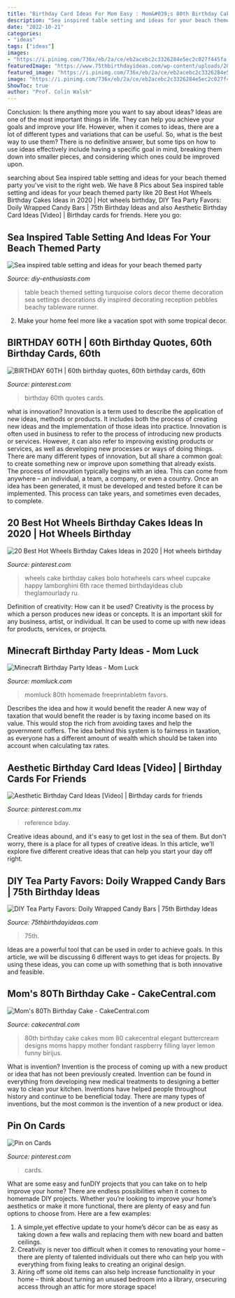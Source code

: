 ```yaml
---
title: "Birthday Card Ideas For Mom Easy : Mom&#039;s 80th Birthday Cake"
description: "Sea inspired table setting and ideas for your beach themed party"
date: "2022-10-21"
categories:
- "ideas"
tags: ["ideas"]
images:
- "https://i.pinimg.com/736x/eb/2a/ce/eb2acebc2c3326284e5ec2c027f445fa.jpg"
featuredImage: "https://www.75thbirthdayideas.com/wp-content/uploads/2014/03/db55303306994d9d7708fa8a496d3149.jpg"
featured_image: "https://i.pinimg.com/736x/eb/2a/ce/eb2acebc2c3326284e5ec2c027f445fa.jpg"
image: "https://i.pinimg.com/736x/eb/2a/ce/eb2acebc2c3326284e5ec2c027f445fa.jpg"
ShowToc: true
author: "Prof. Colin Walsh"
---
```



Conclusion: Is there anything more you want to say about ideas?
Ideas are one of the most important things in life. They can help you achieve your goals and improve your life. However, when it comes to ideas, there are a lot of different types and variations that can be useful. So, what is the best way to use them? There is no definitive answer, but some tips on how to use ideas effectively include having a specific goal in mind, breaking them down into smaller pieces, and considering which ones could be improved upon.

	

		
searching about Sea inspired table setting and ideas for your beach themed party you've visit to the right web. We have 8 Pics about Sea inspired table setting and ideas for your beach themed party like 20 Best Hot Wheels Birthday Cakes Ideas in 2020 | Hot wheels birthday, DIY Tea Party Favors: Doily Wrapped Candy Bars | 75th Birthday Ideas and also Aesthetic Birthday Card Ideas [Video] | Birthday cards for friends. Here you go:
		
    
## Sea Inspired Table Setting And Ideas For Your Beach Themed Party

<img loading=lazy src="http://www.diy-enthusiasts.com/wp-content/uploads/2013/05/beach-themed-party-table-decor-turquoise-table-runner-tableware.jpg" onerror="this.onerror=null;this.src='https://tse2.mm.bing.net/th?id=OIP.v1G1AZPkl0sbKSh3rMQWiQHaHa&amp;pid=15.1';" alt="Sea inspired table setting and ideas for your beach themed party">

_Source: diy-enthusiasts.com_

>table beach themed setting turquoise colors decor theme decoration sea settings decorations diy inspired decorating reception pebbles beachy tableware runner. 

	

2. Make your home feel more like a vacation spot with some tropical decor.

    
## BIRTHDAY 60TH | 60th Birthday Quotes, 60th Birthday Cards, 60th

<img loading=lazy src="https://i.pinimg.com/736x/56/a9/6c/56a96ca6e2c4dd580b89d3fb0ccdcce5---birthday-birthday-ideas.jpg" onerror="this.onerror=null;this.src='https://tse3.mm.bing.net/th?id=OIP.eOa8u1Lv_xlQQL_2tIOZ-gAAAA&amp;pid=15.1';" alt="BIRTHDAY 60TH | 60th birthday quotes, 60th birthday cards, 60th">

_Source: pinterest.com_

>birthday 60th quotes cards. 

	

what is innovation?
Innovation is a term used to describe the application of new ideas, methods or products. It includes both the process of creating new ideas and the implementation of those ideas into practice. Innovation is often used in business to refer to the process of introducing new products or services. However, it can also refer to improving existing products or services, as well as developing new processes or ways of doing things.
There are many different types of innovation, but all share a common goal: to create something new or improve upon something that already exists. The process of innovation typically begins with an idea. This can come from anywhere – an individual, a team, a company, or even a country. Once an idea has been generated, it must be developed and tested before it can be implemented. This process can take years, and sometimes even decades, to complete.

    
## 20 Best Hot Wheels Birthday Cakes Ideas In 2020 | Hot Wheels Birthday

<img loading=lazy src="https://i.pinimg.com/736x/5f/94/fc/5f94fc4123a235396b9cdddebe404584.jpg" onerror="this.onerror=null;this.src='https://tse4.mm.bing.net/th?id=OIP.NWCFA7Z6GVU8F5TDnQlavAHaJ7&amp;pid=15.1';" alt="20 Best Hot Wheels Birthday Cakes Ideas in 2020 | Hot wheels birthday">

_Source: pinterest.com_

>wheels cake birthday cakes bolo hotwheels cars wheel cupcake happy lamborghini 6th race themed birthdayideas club theglamourlady ru. 

	

Definition of creativity: How can it be used?
Creativity is the process by which a person produces new ideas or concepts. It is an important skill for any business, artist, or individual. It can be used to come up with new ideas for products, services, or projects.

    
## Minecraft Birthday Party Ideas - Mom Luck

<img loading=lazy src="https://momluck.com/wp-content/uploads/2014/06/minecraft-ideas--e1421001556318.jpg" onerror="this.onerror=null;this.src='https://tse3.mm.bing.net/th?id=OIP.uS57mNo7gu6sN8gazrSwKwHaKd&amp;pid=15.1';" alt="Minecraft Birthday Party Ideas - Mom Luck">

_Source: momluck.com_

>momluck 80th homemade freeprintabletm favors. 

	

Describes the idea and how it would benefit the reader
A new way of taxation that would benefit the reader is by taxing income based on its value. This would stop the rich from avoiding taxes and help the government coffers. The idea behind this system is to fairness in taxation, as everyone has a different amount of wealth which should be taken into account when calculating tax rates.

    
## Aesthetic Birthday Card Ideas [Video] | Birthday Cards For Friends

<img loading=lazy src="https://i.pinimg.com/736x/e9/98/7e/e9987e26cc7b76eac316023924eb0514.jpg" onerror="this.onerror=null;this.src='https://tse1.mm.bing.net/th?id=OIP.ExB8xh9XjvxaBLAK-JyhBgHaNZ&amp;pid=15.1';" alt="Aesthetic Birthday Card Ideas [Video] | Birthday cards for friends">

_Source: pinterest.com.mx_

>reference bday. 

	

Creative ideas abound, and it's easy to get lost in the sea of them. But don't worry, there is a place for all types of creative ideas. In this article, we'll explore five different creative ideas that can help you start your day off right.

    
## DIY Tea Party Favors: Doily Wrapped Candy Bars | 75th Birthday Ideas

<img loading=lazy src="https://www.75thbirthdayideas.com/wp-content/uploads/2014/03/db55303306994d9d7708fa8a496d3149.jpg" onerror="this.onerror=null;this.src='https://tse2.mm.bing.net/th?id=OIP.DvP61oKXHx9_WV6bYauY2wHaLH&amp;pid=15.1';" alt="DIY Tea Party Favors: Doily Wrapped Candy Bars | 75th Birthday Ideas">

_Source: 75thbirthdayideas.com_

>75th. 

	

Ideas are a powerful tool that can be used in order to achieve goals. In this article, we will be discussing 6 different ways to get ideas for projects. By using these ideas, you can come up with something that is both innovative and feasible.

    
## Mom&#039;s 80Th Birthday Cake - CakeCentral.com

<img loading=lazy src="https://cdn001.cakecentral.com/gallery/2015/07/900_nU2lgvN9Iq-moms-80th-birthday-cake.jpg" onerror="this.onerror=null;this.src='https://tse4.mm.bing.net/th?id=OIP.QV39QNU9BXOT7XvgT3im9gHaJ4&amp;pid=15.1';" alt="Mom&#039;s 80Th Birthday Cake - CakeCentral.com">

_Source: cakecentral.com_

>80th birthday cake cakes mom 80 cakecentral elegant buttercream designs moms happy mother fondant raspberry filling layer lemon funny birijus. 

	

What is invention?
Invention is the process of coming up with a new product or idea that has not been previously created. Invention can be found in everything from developing new medical treatments to designing a better way to clean your kitchen. Inventions have helped people throughout history and continue to be beneficial today. There are many types of inventions, but the most common is the invention of a new product or idea.

    
## Pin On Cards

<img loading=lazy src="https://i.pinimg.com/736x/eb/2a/ce/eb2acebc2c3326284e5ec2c027f445fa.jpg" onerror="this.onerror=null;this.src='https://tse4.mm.bing.net/th?id=OIP.n1oSiEKkH0PDNS6AljeeegHaJ3&amp;pid=15.1';" alt="Pin on Cards">

_Source: pinterest.com_

>cards. 

	

What are some easy and funDIY projects that you can take on to help improve your home?
There are endless possibilities when it comes to homemade DIY projects. Whether you’re looking to improve your home’s aesthetics or make it more functional, there are plenty of easy and fun options to choose from. Here are a few examples: 
1. A simple,yet effective update to your home’s décor can be as easy as taking down a few walls and replacing them with new board and batten ceilings. 
2. Creativity is never too difficult when it comes to renovating your home – there are plenty of talented individuals out there who can help you with everything from fixing leaks to creating an original design. 
3. Airing off some old items can also help increase functionality in your home – think about turning an unused bedroom into a library, orsecuring access through an attic for more storage space!


